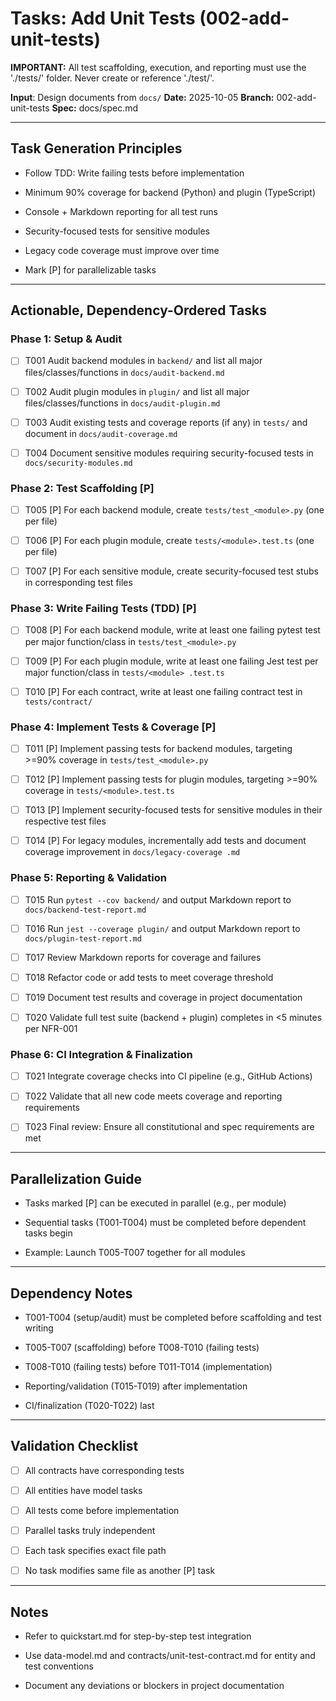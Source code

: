 # Tasks: Add Unit Tests (002-add-unit-tests)

**IMPORTANT:** All test scaffolding, execution, and reporting must use the './tests/' folder. Never create or reference
'./test/'.

**Input**: Design documents from `docs/`
**Date:** 2025-10-05
**Branch:** 002-add-unit-tests
**Spec:** docs/spec.md

---

## Task Generation Principles

- Follow TDD: Write failing tests before implementation

- Minimum 90% coverage for backend (Python) and plugin (TypeScript)

- Console + Markdown reporting for all test runs

- Security-focused tests for sensitive modules

- Legacy code coverage must improve over time

- Mark [P] for parallelizable tasks

---

## Actionable, Dependency-Ordered Tasks

### Phase 1: Setup & Audit

- [ ] T001 Audit backend modules in `backend/` and list all major files/classes/functions in `docs/audit-backend.md`

- [ ] T002 Audit plugin modules in `plugin/` and list all major files/classes/functions in `docs/audit-plugin.md`

- [ ] T003 Audit existing tests and coverage reports (if any) in `tests/` and document in `docs/audit-coverage.md`

- [ ] T004 Document sensitive modules requiring security-focused tests in `docs/security-modules.md`

### Phase 2: Test Scaffolding [P]

- [ ] T005 [P] For each backend module, create `tests/test_<module>.py` (one per file)

- [ ] T006 [P] For each plugin module, create `tests/<module>.test.ts` (one per file)

- [ ] T007 [P] For each sensitive module, create security-focused test stubs in corresponding test files

### Phase 3: Write Failing Tests (TDD) [P]

- [ ] T008 [P] For each backend module, write at least one failing pytest test per major function/class in
`tests/test_<module>.py`

- [ ] T009 [P] For each plugin module, write at least one failing Jest test per major function/class in `tests/<module>
.test.ts`

- [ ] T010 [P] For each contract, write at least one failing contract test in `tests/contract/`

### Phase 4: Implement Tests & Coverage [P]

- [ ] T011 [P] Implement passing tests for backend modules, targeting >=90% coverage in `tests/test_<module>.py`

- [ ] T012 [P] Implement passing tests for plugin modules, targeting >=90% coverage in `tests/<module>.test.ts`

- [ ] T013 [P] Implement security-focused tests for sensitive modules in their respective test files

- [ ] T014 [P] For legacy modules, incrementally add tests and document coverage improvement in `docs/legacy-coverage
.md`

### Phase 5: Reporting & Validation

- [ ] T015 Run `pytest --cov backend/` and output Markdown report to `docs/backend-test-report.md`

- [ ] T016 Run `jest --coverage plugin/` and output Markdown report to `docs/plugin-test-report.md`

- [ ] T017 Review Markdown reports for coverage and failures

- [ ] T018 Refactor code or add tests to meet coverage threshold

- [ ] T019 Document test results and coverage in project documentation

- [ ] T020 Validate full test suite (backend + plugin) completes in <5 minutes per NFR-001

### Phase 6: CI Integration & Finalization

- [ ] T021 Integrate coverage checks into CI pipeline (e.g., GitHub Actions)

- [ ] T022 Validate that all new code meets coverage and reporting requirements

- [ ] T023 Final review: Ensure all constitutional and spec requirements are met

---

## Parallelization Guide

- Tasks marked [P] can be executed in parallel (e.g., per module)

- Sequential tasks (T001-T004) must be completed before dependent tasks begin

- Example: Launch T005-T007 together for all modules

---

## Dependency Notes

- T001-T004 (setup/audit) must be completed before scaffolding and test writing

- T005-T007 (scaffolding) before T008-T010 (failing tests)

- T008-T010 (failing tests) before T011-T014 (implementation)

- Reporting/validation (T015-T019) after implementation

- CI/finalization (T020-T022) last

---

## Validation Checklist

- [ ] All contracts have corresponding tests

- [ ] All entities have model tasks

- [ ] All tests come before implementation

- [ ] Parallel tasks truly independent

- [ ] Each task specifies exact file path

- [ ] No task modifies same file as another [P] task

---

## Notes

- Refer to quickstart.md for step-by-step test integration

- Use data-model.md and contracts/unit-test-contract.md for entity and test conventions

- Document any deviations or blockers in project documentation
